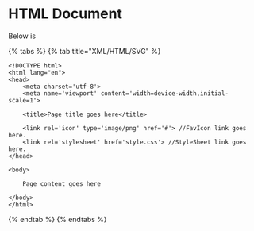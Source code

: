 # HTML Document

Below is 

{% tabs %}
{% tab title="XML/HTML/SVG" %}
```markup
<!DOCTYPE html>
<html lang="en">
<head>
	<meta charset='utf-8'>
	<meta name='viewport' content='width=device-width,initial-scale=1'>

	<title>Page title goes here</title>

	<link rel='icon' type='image/png' href='#'> //FavIcon link goes here.
	<link rel='stylesheet' href='style.css'> //StyleSheet link goes here.
</head>

<body>

	Page content goes here
  
</body>
</html>
```
{% endtab %}
{% endtabs %}

